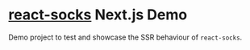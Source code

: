 # [react-socks](https://github.com/flexdinesh/react-socks) Next.js Demo

Demo project to test and showcase the SSR behaviour of `react-socks`.
